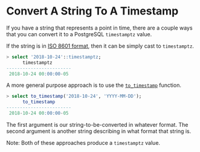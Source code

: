 # Convert A String To A Timestamp

If you have a string that represents a point in time, there are a couple ways that you can convert it to a PostgreSQL `timestamptz` value.

If the string is in [ISO 8601 format](https://en.wikipedia.org/wiki/ISO\_8601), then it can be simply cast to `timestamptz`.

```sql
> select '2018-10-24'::timestamptz;
      timestamptz
------------------------
 2018-10-24 00:00:00-05
```

A more general purpose approach is to use the [`to_timestamp`](https://www.postgresql.org/docs/11/static/functions-formatting.html) function.

```sql
> select to_timestamp('2018-10-24', 'YYYY-MM-DD');
      to_timestamp
------------------------
 2018-10-24 00:00:00-05
```

The first argument is our string-to-be-converted in whatever format. The second argument is another string describing in what format that string is.

Note: Both of these approaches produce a `timestamptz` value.

